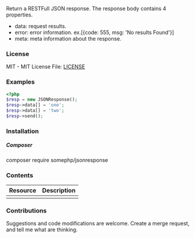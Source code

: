 Return a RESTFull JSON response. The response body contains 4 properties.
 * data: request results.
 * error: error information.  ex.[{code: 555, msg: 'No results Found'}]
 * meta: meta information about the response.


### License
MIT - MIT License
File: [LICENSE](LICENSE)

### Examples
```php
<?php
$resp = new JSONResponse();
$resp->data[] = 'one';
$resp->data[] = 'two';
$resp->send();
```

### Installation
##### Composer
composer require somephp/jsonresponse

### Contents
| Resource | Description |
| -------- | ----------- |
|  | |

### Contributions
Suggestions and code modifications are welcome.  Create a merge request, and tell me what are thinking.


